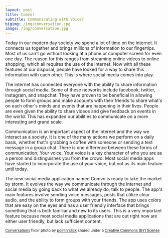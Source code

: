 ```yaml
---
layout: post
title: Comvo!
subtitle: Communicating with Voice?
bigimg: /img/conversation.jpg
image: /img/conversation.jpg
---
```


Today in our modern day society we spend a lot of time on the internet. It connects us together and brings millions of information to our fingertips. Most of us can't go without looking at a phone or computer screen for even one day. The reason for this ranges from streaming online videos to online shopping, which all requires the use of the internet. Now with all these features at our disposal, people have looked for a way to share this information with each other. This is where social media comes into play.

The internet has connected everyone with the ability to share information through social media. Some of these networks include facebook, twitter, instagram, and snapchat. They have proven to be beneficial in allowing people to form groups and make accounts with their friends to share what's on each other's minds and events that are happening in their lives. People are even given the ability to share videos and give feedback on events in the world. This has expanded our abilities to communicate on a more interesting and grand scale.

Communication is an important aspect of the internet and the way we interact as a society. It is one of the many actions we perform on a daily basis, whether that's grabbing a coffee with someone or sending a text message in a group chat. There is one difference between these forms of communication; Your voice. Your voice is a key character of who you are as a person and distinguishes you from the crowd. Most social media apps have started to incorporate the use of your voice, but not as its main feature until today.

The new social media application named Comvo is ready to take the market by storm. It evolves the way we communicate through the internet and social media by going back to what we already do; talk to people. The app's main features involve sending voice messages, posts that utilize clear audio, and the ability to form groups with your friends. The app uses colors that are easy on the eyes and has a user friendly interface that brings something that is both familiar and new to its users. This is a very important feature because most social media applications that are out right now are either user friendly, but lack sufficient content.


<small><a title="Conversations" href="https://flickr.com/photos/27568572@N06/15493241371">Conversations</a> flickr photo by <a href="https://flickr.com/people/27568572@N06">pointn'click</a> shared under a <a href="https://creativecommons.org/licenses/by/2.0/">Creative Commons (BY) license</a> </small>
